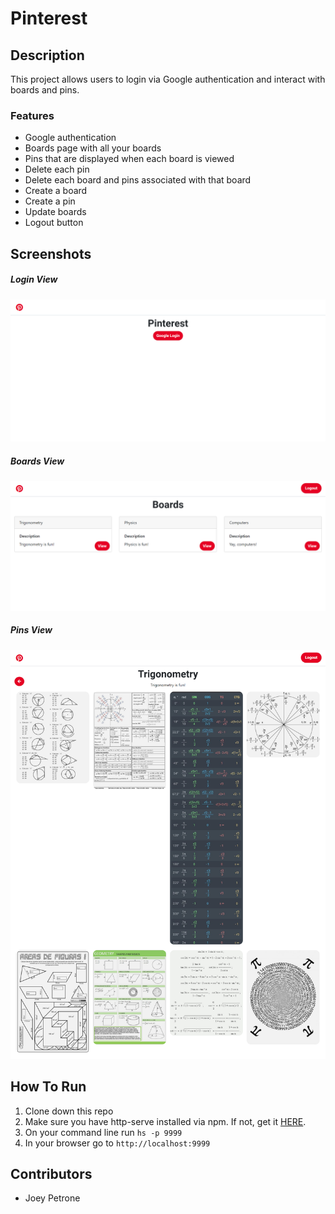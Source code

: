 # Pinterest

## Description
This project allows users to login via Google authentication and interact with boards and pins. 

### Features
* Google authentication
* Boards page with all your boards
* Pins that are displayed when each board is viewed
* Delete each pin
* Delete each board and pins associated with that board
* Create a board 
* Create a pin
* Update boards 
* Logout button

## Screenshots
##### Login View
![Login View](/images/screenshots/login-view.png)
##### Boards View
![Boards View](/images/screenshots/boards-view.png)
##### Pins View
![Pins View](/images/screenshots/pins-view.png)

## How To Run
1. Clone down this repo
1. Make sure you have  http-serve installed via npm. If not, get it [HERE](https://npmjs.com/package/http-server).
1. On your command line run `hs -p 9999`
1. In your browser go to `http://localhost:9999`
## Contributors
* Joey Petrone

